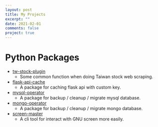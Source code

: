 ```yaml
---
layout: post
title: My Projects
excerpt: ""
date: 2021-02-01
comments: false
project: true
---
```


# Python Packages
- [tw-stock-plugin](https://github.com/jimmyyyeh/tw-stock-plugin)
    - Some common function when doing Taiwan stock web scraping.
- [flask-api-cache](https://github.com/jimmyyyeh/flask-api-cache)
    - A package for caching flask api with custom key.
- [mysql-operator](https://github.com/jimmyyyeh/mysql-operator)
    - A package for backup / cleanup / migrate mysql database.
- [mongo-operator](https://github.com/jimmyyyeh/mongo-operator)
    - A package for backup / cleanup / migrate mongo database.
- [screen-master](https://github.com/jimmyyyeh/screen-master)
    - A cli tool for interact with GNU screen more easily.
    
